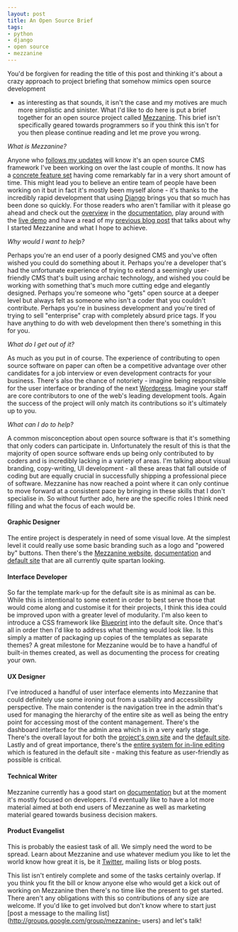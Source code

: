 ```yaml
--- 
layout: post
title: An Open Source Brief
tags: 
- python
- django
- open source
- mezzanine
---
```

You'd be forgiven for reading the title of this post and thinking it's about a
crazy approach to project briefing that somehow mimics open source development
- as interesting as that sounds, it isn't the case and my motives are much
more simplistic and sinister. What I'd like to do here is put a brief together
for an open source project called [Mezzanine](http://mezzanine.jupo.org). This
brief isn't specifically geared towards programmers so if you think this isn't
for you then please continue reading and let me prove you wrong.

_What is Mezzanine?_

Anyone who [follows my updates](http://twitter.com/stephen_mcd) will know it's
an open source CMS framework I've been working on over the last couple of
months. It now has a [concrete feature
set](http://mezzanine.jupo.org/docs/overview.html#features) having come
remarkably far in a very short amount of time. This might lead you to believe
an entire team of people have been working on it but in fact it's mostly been
myself alone - it's thanks to the incredibly rapid development that using
[Django](http://djangoproject.com) brings you that so much has been done so
quickly. For those readers who aren't familiar with it please go ahead and
check out the [overview](http://mezzanine.jupo.org/docs/overview.html) in the
[documentation](http://mezzanine.jupo.org/docs/), play around with the [live
demo](http://mezzanine.jupo.org/blog/) and have a read of my [previous blog
post](http://blog.jupo.org/post/684732364/mezzanine-just-another-django-cms)
that talks about why I started Mezzanine and what I hope to achieve.

_Why would I want to help?_

Perhaps you're an end user of a poorly designed CMS and you've often wished
you could do something about it. Perhaps you're a developer that's had the
unfortunate experience of trying to extend a seemingly user-friendly CMS
that's built using archaic technology, and wished you could be working with
something that's much more cutting edge and elegantly designed. Perhaps you're
someone who "gets" open source at a deeper level but always felt as someone
who isn't a coder that you couldn't contribute. Perhaps you're in business
development and you're tired of trying to sell "enterprise" crap with
completely absurd price tags. If you have anything to do with web development
then there's something in this for you.

_What do I get out of it?_

As much as you put in of course. The experience of contributing to open source
software on paper can often be a competitive advantage over other candidates
for a job interview or even development contracts for your business. There's
also the chance of notoriety - imagine being responsible for the user
interface or branding of the next [Wordpress](http://wordpress.org/). Imagine
your staff are core contributors to one of the web's leading development
tools. Again the success of the project will only match its contributions so
it's ultimately up to you.

_What can I do to help?_

A common misconception about open source software is that it's something that
only coders can participate in. Unfortunately the result of this is that the
majority of open source software ends up being only contributed to by coders
and is incredibly lacking in a variety of areas. I'm talking about visual
branding, copy-writing, UI development - all these areas that fall outside of
coding but are equally crucial in successfully shipping a professional piece
of software. Mezzanine has now reached a point where it can only continue to
move forward at a consistent pace by bringing in these skills that I don't
specialise in. So without further ado, here are the specific roles I think
need filling and what the focus of each would be.

#### Graphic Designer

The entire project is desperately in need of some visual love. At the simplest
level it could really use some basic branding such as a logo and "powered by"
buttons. Then there's the [Mezzanine website](http://mezzanine.jupo.org),
[documentation](http://mezzanine.jupo.org/docs/) and [default
site](http://mezzanine.jupo.org/blog/) that are all currently quite spartan
looking.

#### Interface Developer

So far the template mark-up for the default site is as minimal as can be.
While this is intentional to some extent in order to best serve those that
would come along and customise it for their projects, I think this idea could
be improved upon with a greater level of modularity. I'm also keen to
introduce a CSS framework like [Blueprint](http://blueprintcss.org/) into the
default site. Once that's all in order then I'd like to address what theming
would look like. Is this simply a matter of packaging up copies of the
templates as separate themes? A great milestone for Mezzanine would be to have
a handful of built-in themes created, as well as documenting the process for
creating your own.

#### UX Designer

I've introduced a handful of user interface elements into Mezzanine that could
definitely use some ironing out from a usability and accessibility
perspective. The main contender is the navigation tree in the admin that's
used for managing the hierarchy of the entire site as well as being the entry
point for accessing most of the content management. There's the dashboard
interface for the admin area which is in a very early stage. There's the
overall layout for both the [project's own site](http://mezzanine.jupo.org)
and the [default site](http://mezzanine.jupo.org/blog/). Lastly and of great
importance, there's the [entire system for in-line
editing](http://mezzanine.jupo.org/docs/inline-editing.html) which is featured
in the default site - making this feature as user-friendly as possible is
critical.

#### Technical Writer

Mezzanine currently has a good start on
[documentation](http://mezzanine.jupo.org/docs/) but at the moment it's mostly
focused on developers. I'd eventually like to have a lot more material aimed
at both end users of Mezzanine as well as marketing material geared towards
business decision makers.

#### Product Evangelist

This is probably the easiest task of all. We simply need the word to be
spread. Learn about Mezzanine and use whatever medium you like to let the
world know how great it is, be it [Twitter](http://twitter.com), mailing lists
or blog posts.

This list isn't entirely complete and some of the tasks certainly overlap. If
you think you fit the bill or know anyone else who would get a kick out of
working on Mezzanine then there's no time like the present to get started.
There aren't any obligations with this so contributions of any size are
welcome. If you'd like to get involved but don't know where to start just
[post a message to the mailing list](http://groups.google.com/group/mezzanine-
users) and let's talk!

